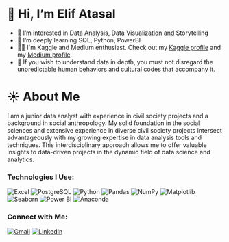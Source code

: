 # 👋 Hi, I’m Elif Atasal
- 👀 I’m interested in Data Analysis, Data Visualization and Storytelling
- 🌱 I’m deeply learning SQL, Python, PowerBI
- 👩‍💻 I'm Kaggle and Medium enthusiast. Check out my [Kaggle profile](https://www.kaggle.com/elifatasal) and my [Medium profile](https://www.kaggle.com/elifatasal).
- 🎯 If you wish to understand data in depth, you must not disregard the unpredictable human behaviors and cultural codes that accompany it. 

# ☀️ About Me

I am a junior data analyst with experience in civil society projects and a background in social anthropology. My solid foundation in the social sciences and extensive experience in diverse civil society projects intersect advantageously with my growing expertise in data analysis tools and techniques.  This interdisciplinary approach allows me to offer valuable insights to data-driven projects in the dynamic field of data science and analytics.

### Technologies I Use:
![Excel](https://img.shields.io/badge/-Excel-217346?logo=microsoft-excel&logoColor=white&style=flat)
![PostgreSQL](https://img.shields.io/badge/-PostgreSQL-336791?logo=PostgreSQL&logoColor=white&style=flat)
![Python](https://img.shields.io/badge/-Python-3776AB?logo=python&logoColor=white&style=flat)
![Pandas](https://img.shields.io/badge/-Pandas-150458?logo=pandas&logoColor=white&style=flat)
![NumPy](https://img.shields.io/badge/-NumPy-013243?logo=numpy&logoColor=white&style=flat)
![Matplotlib](https://img.shields.io/badge/-Matplotlib-013243?logo=matplotlib&logoColor=white&style=flat)
![Seaborn](https://img.shields.io/badge/-Seaborn-3776AB?logo=seaborn&logoColor=white&style=flat)
![Power BI](https://img.shields.io/badge/-Power%20BI-F2C811?logo=Power%20BI&logoColor=black&style=flat)
![Anaconda](https://img.shields.io/badge/-Anaconda-44A833?logo=anaconda&logoColor=white&style=flat)

### Connect with Me:
[![Gmail](https://img.shields.io/badge/-Gmail-D14836?logo=gmail&logoColor=white&style=flat)](mailto:elif.atasal@gmail.com)
[![LinkedIn](https://img.shields.io/badge/-LinkedIn-0A66C2?logo=LinkedIn&logoColor=white&style=flat)](https://www.linkedin.com/in/elifatasal)




<!---
eatasal/eatasal is a ✨ special ✨ repository because its `README.md` (this file) appears on your GitHub profile.
You can click the Preview link to take a look at your changes.
--->
